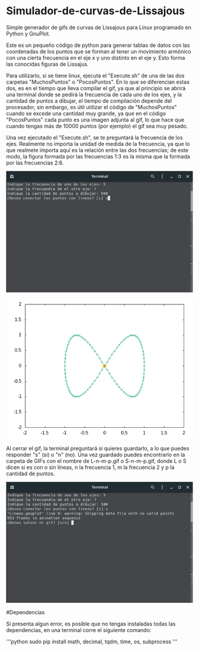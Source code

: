 # Simulador-de-curvas-de-Lissajous
Simple generador de gifs de curvas de Lissajous para Linux programado en Python y GnuPlot.


Este es un pequeño código de python para generar tablas de datos con las coordenadas de los puntos que se forman al tener un movimiento armónico con una cierta frecuencia en el eje x y uno distinto en el eje y. Esto forma las conocidas figuras de Lissajus. 

Para utilizarlo, si se tiene linux, ejecuta el "Execute.sh" de una de las dos carpetas "MuchosPuntos" o "PocosPuntos". En lo que se diferencian estas dos, es en el tiempo que lleva compilar el gif, ya que al principio se abrirá una terminal donde se pedirá la frecuencia de cada uno de los ejes, y la cantidad de puntos a dibujar, el tiempo de compilación depende del procesador, sin embargo, es útil utilizar el código de "MuchosPuntos" cuando se excede una cantidad muy grande, ya que en el código "PocosPuntos" cada punto es una imagen adjunta al gif, lo que hace que cuando tengas más de 10000 puntos (por ejemplo) el gif sea muy pesado.

Una vez ejecutado el "Execute.sh", se te preguntará la frecuencia de los ejes. Realmente no importa la unidad de medida de la frecuencia, ya que lo que realmete importa aquí es la relación entre las dos frecuencias; de este modo, la figura formada por las frecuencias 1:3 es la misma que la formada por las frecuencias 2:6. 

![Ejemplo de terminal](/Screenshots/TerminalScreenshot2.png?raw=true "Terminal Execute")

![Ejemplo de salida](/GIFs/Ejemplos/PocosPuntosConLineas.gif)

Al cerrar el gif, la terminal preguntará si quieres guardarlo, a lo que puedes responder "s" (si) o "n" (no). Una vez guardado puedes encontrarlo en la carpeta de GIFs con el nombre de L-n-m-p.gif o S-n-m-p.gif, donde L o S dicen si es con o sin líneas, n la frecuencia 1, m la frecuencia 2 y p la cantidad de puntos.

![Ejemplo de terminal](/Screenshots/TerminalScreenshot3.png?raw=true "Terminal Execute")


#Dependencias

Si presenta algun error, es posible que no tengas instaladas todas las dependencias, en una terminal corre el siguiente comando:

'''python
sudo pip install math, decimal, tqdm, time, os, subprocess
'''
